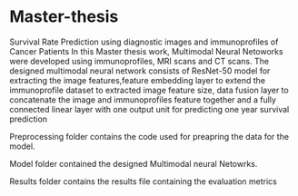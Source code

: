 # Master-thesis
Survival Rate Prediction using diagnostic images and immunoprofiles of Cancer Patients
In this Master thesis work, Multimodal Neural Netoworks were developed using immunoprofiles, MRI scans and CT scans. The designed multimodal neural network consists of ResNet-50 model for extracting the image features,feature embedding layer to extend the immunoprofile dataset to extracted image feature size, data fusion layer to concatenate the image and immunoprofiles feature together and a fully connected linear layer with one output unit for predicting one year survival prediction

Preprocessing folder contains the code used for preapring the data for the model.

Model folder contained the designed Multimodal neural Netowrks.

Results folder contains the results file containing the evaluation metrics
